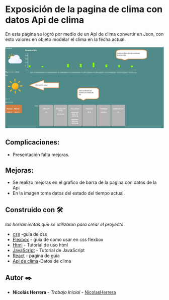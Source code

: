 # Exposición de la pagina de clima con  datos Api de clima
En esta página se logró por medio de un Api de clima convertir en Json, con esto valores en objeto modelar el clima en la fecha actual.

![imagen](./src/Imagenes/ImgPagina.jpg)

## Complicaciones:
* Presentación falta mejoras.

## Mejoras:
* Se realizo mejoras en el grafico de barra de la pagina con datos de la Api
* En la imagen toma datos del estado del tiempo actual.

## Construido con 🛠️
_las herramientas que se utilizaron para crear el proyecto_

* [css](https://www.w3schools.com/react/react_css_styling.asp) -guia de css
* [Flexbox](https://css-tricks.com/snippets/css/a-guide-to-flexbox/) - guia de como usar en css flexbox
* [Html](https://www.w3schools.com/html/default.asp) - Tutorial de uso html
* [JavaScript](https://www.w3schools.com/js/default.asp) - Tutorial de JavaScript
* [React](https://es.react.dev/learn) - pagina de guia 
* [Api de clima](https://api.open-meteo.com/v1/forecast?latitude=-31.4135&longitude=-64.181&current=temperature_2m,relativehumidity_2m,apparent_temperature,precipitation,weathercode,cloudcover,windspeed_10m&hourly=temperature_2m,relativehumidity_2m,rain,weathercode,visibility&daily=weathercode,temperature_2m_max,temperature_2m_min,sunrise,sunset,uv_index_max,windspeed_10m_max&timezone=America%2FSao_Paulo)-Datos de clima

## Autor ✒️

* **Nicolás Herrera** - *Trabajo Inicial* - [NicolasHerrera](https://github.com/Nicolas114188/practico-api.git)
